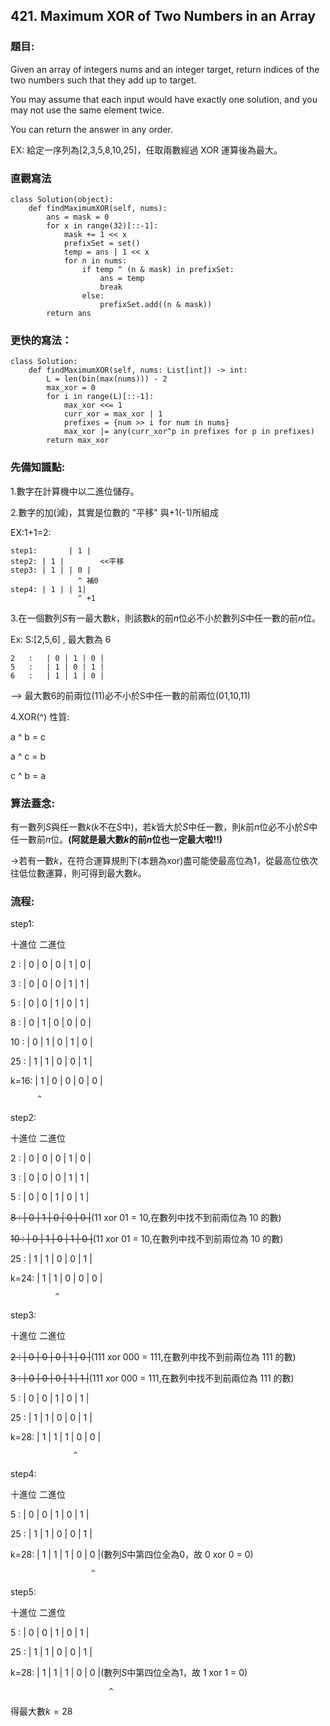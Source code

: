 ## 421. Maximum XOR of Two Numbers in an Array
### 題目:
Given an array of integers nums and an integer target, return indices of the two numbers such that they add up to target.

You may assume that each input would have exactly one solution, and you may not use the same element twice.

You can return the answer in any order.

EX: 給定一序列為[2,3,5,8,10,25]，任取兩數經過 XOR 運算後為最大。

### 直觀寫法
```
class Solution(object):
    def findMaximumXOR(self, nums):
        ans = mask = 0
        for x in range(32)[::-1]:
            mask += 1 << x
            prefixSet = set()
            temp = ans | 1 << x
            for n in nums:
                if temp ^ (n & mask) in prefixSet:
                    ans = temp
                    break            
                else:
                    prefixSet.add((n & mask))
        return ans
```

### 更快的寫法：
```
class Solution:
    def findMaximumXOR(self, nums: List[int]) -> int:
        L = len(bin(max(nums))) - 2
        max_xor = 0
        for i in range(L)[::-1]:
            max_xor <<= 1
            curr_xor = max_xor | 1
            prefixes = {num >> i for num in nums}
            max_xor |= any(curr_xor^p in prefixes for p in prefixes)
        return max_xor
```
### 先備知識點:
1.數字在計算機中以二進位儲存。

2.數字的加(減)，其實是位數的 "平移" 與+1(-1)所組成

EX:1+1=2:
```
step1:       | 1 |
step2: | 1 |        <<平移
step3: | 1 | | 0 |     
               ^ 補0
step4: | 1 | | 1|
               ^ +1
```

3.在一個數列$S$有一最大數$k$，則該數$k$的前$n$位必不小於數列$S$中任一數的前$n$位。

Ex: S:[2,5,6]   ,  最大數為 6
```
2   :   | 0 | 1 | 0 |
5   :   | 1 | 0 | 1 |
6   :   | 1 | 1 | 0 |
```
--> 最大數6的前兩位(11)必不小於S中任一數的前兩位(01,10,11)

4.XOR(^) 性質:

a ^ b = c

a ^ c = b

c ^ b = a

### 算法蓋念:

有一數列$S$與任一數$k$($k$不在$S$中)，若$k$皆大於$S$中任一數，則$k$前$n$位必不小於$S$中任一數前$n$位。**(阿就是最大數$k$的前$n$位也一定最大啦!!)**

->若有一數$k$，在符合運算規則下(本題為xor)盡可能使最高位為1，從最高位依次往低位數運算，則可得到最大數$k$。

### 流程:

step1:

十進位         二進位

2   :   | 0 | 0 | 0 | 1 | 0 |

3   :   | 0 | 0 | 0 | 1 | 1 |

5   :   | 0 | 0 | 1 | 0 | 1 |

8   :   | 0 | 1 | 0 | 0 | 0 |

10  :   | 0 | 1 | 0 | 1 | 0 |

25  :   | 1 | 1 | 0 | 0 | 1 |

k=16:   | 1 | 0 | 0 | 0 | 0 |

          ^
step2:

十進位         二進位

2   :   | 0 | 0 | 0 | 1 | 0 |

3   :   | 0 | 0 | 0 | 1 | 1 |

5   :   | 0 | 0 | 1 | 0 | 1 |

~~8   :   | 0 | 1 | 0 | 0 | 0 |~~(11 xor 01 = 10,在數列中找不到前兩位為 10 的數)

~~10  :   | 0 | 1 | 0 | 1 | 0 |~~(11 xor 01 = 10,在數列中找不到前兩位為 10 的數)

25  :   | 1 | 1 | 0 | 0 | 1 |

k=24:   | 1 | 1 | 0 | 0 | 0 |

              ^
step3:

十進位         二進位

~~2   :   | 0 | 0 | 0 | 1 | 0 |~~(111 xor 000 = 111,在數列中找不到前兩位為 111 的數)

~~3   :   | 0 | 0 | 0 | 1 | 1 |~~(111 xor 000 = 111,在數列中找不到前兩位為 111 的數)

5   :   | 0 | 0 | 1 | 0 | 1 |

25  :   | 1 | 1 | 0 | 0 | 1 |

k=28:   | 1 | 1 | 1 | 0 | 0 |

                  ^
                  
step4:

十進位         二進位

5   :   | 0 | 0 | 1 | 0 | 1 |

25  :   | 1 | 1 | 0 | 0 | 1 |

k=28:   | 1 | 1 | 1 | 0 | 0 |(數列$S$中第四位全為0，故 0 xor 0 = 0)

                      ^
step5:

十進位         二進位

5   :   | 0 | 0 | 1 | 0 | 1 |

25  :   | 1 | 1 | 0 | 0 | 1 |

k=28:   | 1 | 1 | 1 | 0 | 0 |(數列$S$中第四位全為1，故 1 xor 1 = 0)

                          ^
                          
得最大數$k=28$
